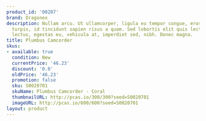 ```yaml
---
product_id: '00207'
brand: Dragonex
description: Nullam arcu. Ut ullamcorper, ligula eu tempor congue, eros est euismod
  turpis, id tincidunt sapien risus a quam. Sed lobortis elit quis lectus. Cras purus
  lectus, egestas eu, vehicula at, imperdiet sed, nibh. Donec magna.
title: Plumbus Camcorder
skus:
- available: true
  condition: New
  currentPrice: '46.23'
  discount: '0.0'
  oldPrice: '46.23'
  promotion: false
  sku: S0020701
  skuName: Plumbus Camcorder - Coral
  thumbnailURL: http://pcas.io/300/300?seed=S0020701
  imageURL: http://pcas.io/600/600?seed=S0020701
layout: product
---
```


